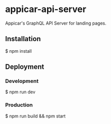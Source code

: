 # appicar-api-server

Appicar's GraphQL API Server for landing pages.

## Installation

$ npm install

## Deployment

### Development
$ npm run dev

### Production
$ npm run build && npm start